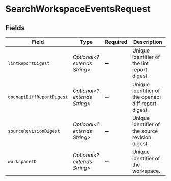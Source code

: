 # SearchWorkspaceEventsRequest


## Fields

| Field                                                | Type                                                 | Required                                             | Description                                          |
| ---------------------------------------------------- | ---------------------------------------------------- | ---------------------------------------------------- | ---------------------------------------------------- |
| `lintReportDigest`                                   | *Optional<? extends String>*                         | :heavy_minus_sign:                                   | Unique identifier of the lint report digest.         |
| `openapiDiffReportDigest`                            | *Optional<? extends String>*                         | :heavy_minus_sign:                                   | Unique identifier of the openapi diff report digest. |
| `sourceRevisionDigest`                               | *Optional<? extends String>*                         | :heavy_minus_sign:                                   | Unique identifier of the source revision digest.     |
| `workspaceID`                                        | *Optional<? extends String>*                         | :heavy_minus_sign:                                   | Unique identifier of the workspace.                  |